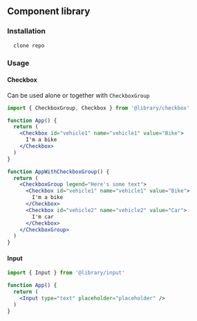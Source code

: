 ## Component library

### Installation

```jsx
  clone repo
```

### Usage

#### Checkbox

Can be used alone or together with `CheckboxGroup`

```jsx
import { CheckboxGroup, Checkbox } from '@library/checkbox'

function App() {
  return (
    <Checkbox id="vehicle1" name="vehicle1" value="Bike">
      I'm a bike
    </Checkbox>
  )
}

function AppWithCheckboxGroup() {
  return (
    <CheckboxGroup legend="Here's some text">
      <Checkbox id="vehicle1" name="vehicle1" value="Bike">
        I'm a bike
      </Checkbox>
      <Checkbox id="vehicle2" name="vehicle2" value="Car">
        I'm car
      </Checkbox>
    </CheckboxGroup>
  )
}
```
#### Input

```jsx
import { Input } from '@library/input'

function App() {
  return (
    <Input type="text" placeholder="placeholder" />
  )
}

```
